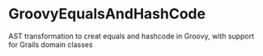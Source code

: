 GroovyEqualsAndHashCode
=======================

AST transformation to creat equals and hashcode in Groovy, with support for Grails domain classes 